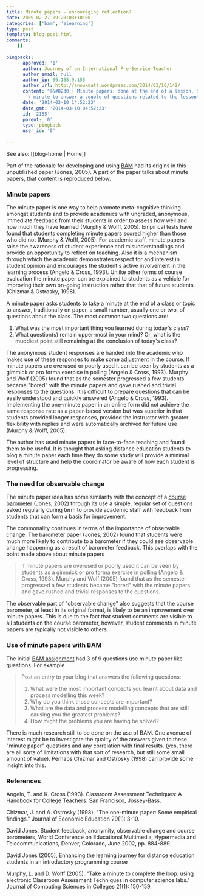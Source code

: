 ```yaml
---
title: Minute papers - encouraging reflection?
date: 2009-02-27 09:20:03+10:00
categories: ['bam', 'elearning']
type: post
template: blog-post.html
comments:
    []
    
pingbacks:
    - approved: '1'
      author: Journey of an International Pre-Service Teacher
      author_email: null
      author_ip: 66.155.9.155
      author_url: http://anoukmatt.wordpress.com/2014/03/10/142/
      content: "[&#8230;] Minute papers: done at the end of a lesson. Students take a\
        \ minute to answer a couple of questions related to the lesson\_ [&#8230;]"
      date: '2014-03-10 14:52:23'
      date_gmt: '2014-03-10 04:52:23'
      id: '2185'
      parent: '0'
      type: pingback
      user_id: '0'
    
---
```


See also: [[blog-home | Home]]

Part of the rationale for developing and using [BAM](/blog2/research/bam-blog-aggregation-management/) had its origins in this unpublished paper (Jones, 2005). A part of the paper talks about minute papers, that content is reproduced below.

### Minute papers

The minute paper is one way to help promote meta-cognitive thinking amongst students and to provide academics with ungraded, anonymous, immediate feedback from their students in order to assess how well and how much they have learned (Murphy & Wolff, 2005). Empirical tests have found that students completing minute papers scored higher than those who did not (Murphy & Wolff, 2005). For academic staff, minute papers raise the awareness of student experience and misunderstandings and provide an opportunity to reflect on teaching. Also it is a mechanism through which the academic demonstrates respect for and interest in student opinion and encourages the student's active involvement in the learning process (Angelo & Cross, 1993). Unlike other forms of course evaluation the minute paper can be explained to students as a vehicle for improving their own on-going instruction rather that that of future students (Chizmar & Ostrosky, 1998).

A minute paper asks students to take a minute at the end of a class or topic to answer, traditionally on paper, a small number, usually one or two, of questions about the class. The most common two questions are:

1. What was the most important thing you learned during today's class?
2. What question(s) remain upper-most in your mind? Or, what is the muddiest point still remaining at the conclusion of today's class?

The anonymous student responses are handed into the academic who makes use of these responses to make some adjustment in the course. If minute papers are overused or poorly used it can be seen by students as a gimmick or pro forma exercise in polling (Angelo & Cross, 1993). Murphy and Wolf (2005) found that as the semester progressed a few students became "bored" with the minute papers and gave rushed and trivial responses to the questions. It is difficult to prepare questions that can be easily understood and quickly answered (Angelo & Cross, 1993). Implementing the one-minute paper in an online form did not achieve the same response rate as a paper-based version but was superior in that students provided longer responses, provided the instructor with greater flexibility with replies and were automatically archived for future use (Murphy & Wolff, 2005).

The author has used minute papers in face-to-face teaching and found them to be useful. It is thought that asking distance education students to blog a minute paper each time they do some study will provide a minimal level of structure and help the coordinator be aware of how each student is progressing.

### The need for observable change

The minute paper idea has some similarity with the concept of a [course barometer](https://djon.es/Publications/barometer_2.pdf) (Jones, 2002) through its use a simple, regular set of questions asked regularly during term to provide academic staff with feedback from students that can form a basis for improvement.

The commonality continues in terms of the importance of observable change. The barometer paper (Jones, 2002) found that students were much more likely to contribute to a barometer if they could see observable change happening as a result of barometer feedback. This overlaps with the point made above about minute papers

> If minute papers are overused or poorly used it can be seen by students as a gimmick or pro forma exercise in polling (Angelo & Cross, 1993). Murphy and Wolf (2005) found that as the semester progressed a few students became "bored" with the minute papers and gave rushed and trivial responses to the questions.

The observable part of "observable change" also suggests that the course barometer, at least in its original format, is likely to be an improvement over minute papers. This is due to the fact that student comments are visible to all students on the course barometer, however, student comments in minute papers are typically not visible to others.

### Use of minute papers with BAM

The initial [BAM assignment](http://webfuse.cqu.edu.au/Courses/2006/T2/COIS20025/Assessment/Item_3/) had 3 of 9 questions use minute paper like questions. For example

> Post an entry to your blog that answers the following questions:
> 
> 1. What were the most important concepts you learnt about data and process modelling this week?
> 2. Why do you think those concepts are important?
> 3. What are the data and process modelling concepts that are still causing you the greatest problems?
> 4. How might the problems you are having be solved?

There is much research still to be done on the use of BAM. One avenue of interest might be to investigate the quality of the answers given to these "minute paper" questions and any correlation with final results. (yes, there are all sorts of limitations with that sort of research, but still some small amount of value). Perhaps Chizmar and Ostrosky (1998) can provide some insight into this.

### References

Angelo, T. and K. Cross (1993). Classroom Assessment Techniques: A Handbook for College Teachers. San Francisco, Jossey-Bass.

Chizmar, J. and A. Ostrosky (1998). "The one-minute paper: Some empirical findings." Journal of Economic Education 29(1): 3-10.

David Jones, Student feedback, anonymity, observable change and course barometers, World Conference on Educational Multimedia, Hypermedia and Telecommunications, Denver, Colorado, June 2002, pp. 884-889.

David Jones (2005), Enhancing the learning journey for distance education students in an introductory programming course

Murphy, L. and D. Wolff (2005). "Take a minute to complete the loop: using electronic Classroom Assessment Techniques in computer science labs." Journal of Computing Sciences in Colleges 21(1): 150-159.